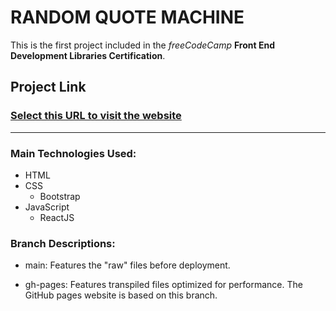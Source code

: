 # RANDOM QUOTE MACHINE

This is the first project included in the *freeCodeCamp* **Front End Development Libraries Certification**.

## Project Link

### [Select this URL to visit the website](https://roman-octavian.github.io/FCC-Random-Quote-Machine/)

---

### Main Technologies Used:

- HTML
- CSS
    - Bootstrap
- JavaScript
    - ReactJS

### Branch Descriptions:

- main: 
Features the "raw" files before deployment.

- gh-pages:
Features transpiled files optimized for performance. The GitHub pages website is based on this branch.